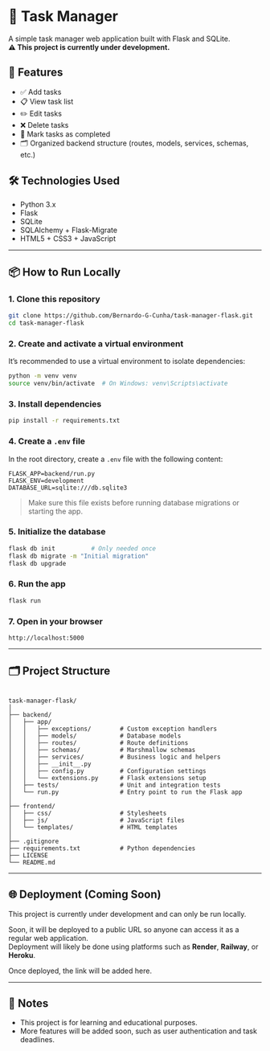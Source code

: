 # 📝 Task Manager

A simple task manager web application built with Flask and SQLite.  
**⚠️ This project is currently under development.**

## 🚀 Features

- ✅ Add tasks
- 📋 View task list
- ✏️ Edit tasks
- ❌ Delete tasks
- 📌 Mark tasks as completed
- 🗂 Organized backend structure (routes, models, services, schemas, etc.)

## 🛠️ Technologies Used

- Python 3.x
- Flask
- SQLite
- SQLAlchemy + Flask-Migrate
- HTML5 + CSS3 + JavaScript

---

## 📦 How to Run Locally

### 1. Clone this repository

```bash
git clone https://github.com/Bernardo-G-Cunha/task-manager-flask.git
cd task-manager-flask
````

### 2. Create and activate a virtual environment

It’s recommended to use a virtual environment to isolate dependencies:

```bash
python -m venv venv
source venv/bin/activate  # On Windows: venv\Scripts\activate
```

### 3. Install dependencies

```bash
pip install -r requirements.txt
```

### 4. Create a `.env` file

In the root directory, create a `.env` file with the following content:

```
FLASK_APP=backend/run.py
FLASK_ENV=development
DATABASE_URL=sqlite:///db.sqlite3
```

> Make sure this file exists before running database migrations or starting the app.

### 5. Initialize the database

```bash
flask db init          # Only needed once
flask db migrate -m "Initial migration"
flask db upgrade
```

### 6. Run the app

```bash
flask run
```

### 7. Open in your browser

```
http://localhost:5000
```

---

## 🗂 Project Structure

```

task-manager-flask/
│
├── backend/
│   ├── app/
│   │   ├── exceptions/        # Custom exception handlers
│   │   ├── models/            # Database models
│   │   ├── routes/            # Route definitions
│   │   ├── schemas/           # Marshmallow schemas
│   │   ├── services/          # Business logic and helpers
│   │   ├── __init__.py
│   │   ├── config.py          # Configuration settings
│   │   └── extensions.py      # Flask extensions setup
│   ├── tests/                 # Unit and integration tests
│   └── run.py                 # Entry point to run the Flask app
│
├── frontend/
│   ├── css/                   # Stylesheets
│   ├── js/                    # JavaScript files
│   └── templates/             # HTML templates
│
├── .gitignore
├── requirements.txt           # Python dependencies
├── LICENSE
└── README.md

```
---

## 🌐 Deployment (Coming Soon)

This project is currently under development and can only be run locally.

Soon, it will be deployed to a public URL so anyone can access it as a regular web application.  
Deployment will likely be done using platforms such as **Render**, **Railway**, or **Heroku**.

Once deployed, the link will be added here.

---

## 📌 Notes

* This project is for learning and educational purposes.
* More features will be added soon, such as user authentication and task deadlines.

